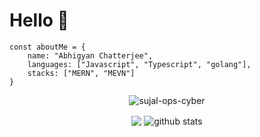 

<!--
**tsdon0001/tsdon0001** is a ✨ _special_ ✨ repository because its `README.md` (this file) appears on your GitHub profile.

Here are some ideas to get you started:

- 🔭 I’m currently working on ...
- 🌱 I’m currently learning ...
- 👯 I’m looking to collaborate on ...
- 🤔 I’m looking for help with ...
- 💬 Ask me about ...
- 📫 How to reach me: ...
- 😄 Pronouns: ...
- ⚡ Fun fact: ...
-->
<h1>Hello 👋</h1>

```JS
const aboutMe = {
    name: "Abhigyan Chatterjee",
    languages: ["Javascript", "Typescript", "golang"],
    stacks: ["MERN", "MEVN"]
}
```

<p align="center"> <img src="https://komarev.com/ghpvc/?username=tsdon0001" alt="sujal-ops-cyber" /> </p>
<p align="center">
  <img align="center" src="https://github-readme-stats.vercel.app/api/top-langs/?username=tsdon0001&show_icons=true&show_icons=true&title_color=&icon_color=f0f0f0&text_color=f0f0f0&bg_color=151b22&hide_border=true" />
  <img align="center" src="https://github-readme-stats.vercel.app/api?username=tsdon0001&show_icons=true&theme=radical&line_height=21" alt="github stats"/>
</p>


